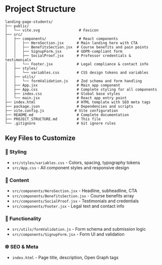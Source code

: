 # Project Structure

```
landing-page-students/
├── public/
│   └── vite.svg                  # Favicon
├── src/
│   ├── components/               # React components
│   │   ├── HeroSection.jsx      # Main landing hero with CTA
│   │   ├── BenefitsSection.jsx  # Course benefits and pain points
│   │   ├── SignupForm.jsx       # GDPR-compliant form
│   │   ├── SocialProof.jsx      # Professor credentials & testimonials
│   │   └── Footer.jsx           # Legal compliance & contact info
│   ├── styles/
│   │   └── variables.css        # CSS design tokens and variables
│   ├── utils/
│   │   └── formValidation.js    # Zod schema and form handling
│   ├── App.jsx                  # Main app component
│   ├── App.css                  # Complete styling for all components
│   ├── index.css                # Global base styles
│   └── main.jsx                 # React app entry point
├── index.html                   # HTML template with SEO meta tags
├── package.json                 # Dependencies and scripts
├── vite.config.js              # Vite configuration
├── README.md                    # Complete documentation
├── PROJECT_STRUCTURE.md         # This file
└── .gitignore                   # Git ignore rules
```

## Key Files to Customize

### 🎨 Styling
- `src/styles/variables.css` - Colors, spacing, typography tokens
- `src/App.css` - All component styles and responsive design

### 📝 Content
- `src/components/HeroSection.jsx` - Headline, subheadline, CTA
- `src/components/BenefitsSection.jsx` - Course benefits array
- `src/components/SocialProof.jsx` - Testimonials and credentials
- `src/components/Footer.jsx` - Legal text and contact info

### 🔧 Functionality
- `src/utils/formValidation.js` - Form schema and submission logic
- `src/components/SignupForm.jsx` - Form UI and validation

### 🌐 SEO & Meta
- `index.html` - Page title, description, Open Graph tags 